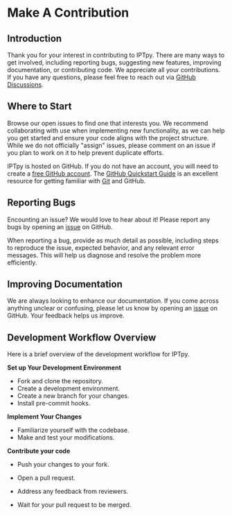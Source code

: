 Make A Contribution
==========================

Introduction
--------------------------

Thank you for your interest in contributing to IPTpy. There are many ways to get involved, including reporting bugs, suggesting new features, improving documentation, or contributing code. We appreciate all your contributions. If you have any questions, please feel free to reach out via [GitHub Discussions](https://github.com/YuanSun-UoM/IPTpy/discussions). 

## Where to Start

Browse our open issues to find one that interests you. We recommend collaborating with use when implementing new functionality, as we can help you get started and ensure your code aligns with the project structure. While we do not officially "assign" issues, please comment on an issue if you plan to work on it to help prevent duplicate efforts.

IPTpy is hosted on GitHub. If you do not have an account, you will need to create a [free GitHub account]( <https://github.com/signup/free>). The [GitHub Quickstart Guide](https://docs.github.com/en/get-started/quickstart) is an excellent resource for getting familiar with [Git](https://docs.github.com/en/get-started/using-git/about-git) and GitHub.

## Reporting Bugs

Encounting an issue? We would love to hear about it! Please report any bugs by opening an [issue](https://github.com/YuanSun-UoM/IPTpy/issues) on GitHub. 

When reporting a bug, provide as much detail as possible, including steps to reproduce the issue, expected behavior, and any relevant error messages. This will help us diagnose and resolve the problem more efficiently.

## Improving Documentation

We are always looking to enhance our documentation. If you come across anything unclear or confusing, please let us know by opening an [issue](https://github.com/YuanSun-UoM/IPTpy/issues) on GitHub. Your feedback helps us improve.

## Development Workflow Overview

Here is a brief overview of the development workflow for IPTpy. 

**Set up Your Development Environment**

- Fork and clone the repository.
- Create a development environment.
- Create a new branch for your changes.
- Install pre-commit hooks.

**Implement Your Changes**

- Familiarize yourself with the codebase.
- Make and test your modifications.

**Contribute your code**

- Push your changes to your fork.

- Open a pull request.

- Address any feedback from reviewers.

- Wait for your pull request to be merged.
